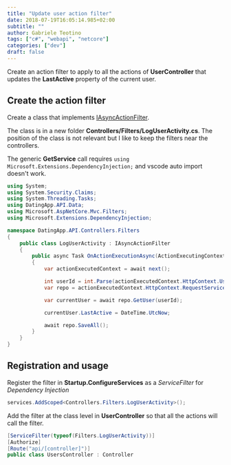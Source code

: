 ```yaml
---
title: "Update user action filter"
date: 2018-07-19T16:05:14.985+02:00
subtitle: ""
author: Gabriele Teotino
tags: ["c#", "webapi", "netcore"]
categories: ["dev"]
draft: false
---
```


Create an action filter to apply to all the actions of **UserController** that updates the **LastActive** property of the current user.

<!--more-->

## Create the action filter

Create a class that implements [IAsyncActionFilter](https://docs.microsoft.com/en-us/dotnet/api/microsoft.aspnetcore.mvc.filters.iasyncactionfilter?view=aspnetcore-2.1).

The class is in a new folder **Controllers/Filters/LogUserActivity.cs**. The position of the class is not relevant but I like to keep the filters near the controllers.

The generic **GetService** call requires `using Microsoft.Extensions.DependencyInjection;` and vscode auto import doesn't work.

```csharp
using System;
using System.Security.Claims;
using System.Threading.Tasks;
using DatingApp.API.Data;
using Microsoft.AspNetCore.Mvc.Filters;
using Microsoft.Extensions.DependencyInjection;

namespace DatingApp.API.Controllers.Filters
{
    public class LogUserActivity : IAsyncActionFilter
    {
        public async Task OnActionExecutionAsync(ActionExecutingContext context, ActionExecutionDelegate next)
        {
            var actionExecutedContext = await next();

            int userId = int.Parse(actionExecutedContext.HttpContext.User.FindFirst(ClaimTypes.NameIdentifier).Value);
            var repo = actionExecutedContext.HttpContext.RequestServices.GetService<IDatingRepository>();

            var currentUser = await repo.GetUser(userId);

            currentUser.LastActive = DateTime.UtcNow;

            await repo.SaveAll();
        }
    }
}
```

## Registration and usage

Register the filter in **Startup.ConfigureServices** as a *ServiceFilter* for *Dependency Injection*

```csharp
services.AddScoped<Controllers.Filters.LogUserActivity>();
```

Add the filter at the class level in **UserController** so that all the actions will call the filter.

```csharp
[ServiceFilter(typeof(Filters.LogUserActivity))]
[Authorize]
[Route("api/[controller]")]
public class UsersController : Controller
```

